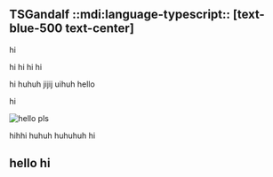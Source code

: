 ## TSGandalf ::mdi:language-typescript:: [text-blue-500 text-center]

<head>
<title>hello hello</title>
</head>

hi 

hi hi hi hi
  
hi huhuh
jijij
uihuh
hello 

hi

<mdi-github/>
<mdi-twitter/>


![hello pls](~images/crap/pls/load.jpg)

<Counter/>

hihhi huhuh
huhuhuh hi

## hello hi